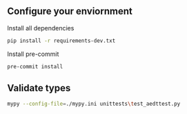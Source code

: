 ## Configure your enviornment
Install all dependencies
```bash
pip install -r requirements-dev.txt
```

Install pre-commit
```bash
pre-commit install
```

## Validate types
```bash
mypy --config-file=./mypy.ini unittests\test_aedttest.py
```